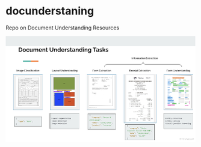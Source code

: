 # docunderstaning
Repo on Document Understanding Resources


<p align="center">
  <a href="">
    <img src="images/doc_understanding_tasks.png">
  </a>
</p>
<br/><br/>